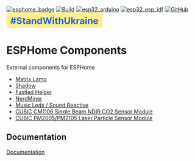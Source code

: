 [![esphome_badge](https://img.shields.io/static/v1?label=ESPHome&message=Components&color=blue&logo=esphome)](https://esphome.io/)
[![Build](https://github.com/andrewjswan/esphome-components/actions/workflows/build.yaml/badge.svg)](https://github.com/andrewjswan/esphome-components/actions/workflows/build.yaml)
[![esp32_arduino](https://img.shields.io/badge/ESP32-Arduino-darkcyan.svg)](https://esphome.io/)
[![esp32_esp_idf](https://img.shields.io/badge/ESP--IDF-blue.svg)](https://esphome.io/)
[![GitHub](https://img.shields.io/github/license/andrewjswan/esphome-components?color=blue)](https://github.com/andrewjswan/esphome-components/blob/master/LICENSE)
[![StandWithUkraine](https://raw.githubusercontent.com/vshymanskyy/StandWithUkraine/main/badges/StandWithUkraine.svg)](https://github.com/vshymanskyy/StandWithUkraine/blob/main/docs/README.md)

# ESPHome Components
External components for ESPHome

- [Matrix Lamp](https://andrewjswan.github.io/esphome-components/matrix-lamp/)
- [Shadow](https://andrewjswan.github.io/esphome-components/shadow/)
- [Fastled Helper](https://andrewjswan.github.io/esphome-components/fastled-helper/)
- [NerdMiner](https://andrewjswan.github.io/esphome-components/nerdminer/)
- [Music Leds / Sound Reactive](https://andrewjswan.github.io/esphome-components/music-leds/)
- [CUBIC CM1106 Single Beam NDIR CO2 Sensor Module](https://esphome.io/components/sensor/cm1106.html)
- [CUBIC PM2005/PM2105 Laser Particle Sensor Module](https://esphome.io/components/sensor/pm2005.html)

## Documentation

[Documentation](https://andrewjswan.github.io/esphome-components/)

